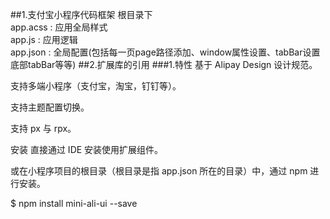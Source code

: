 ##1.支付宝小程序代码框架
根目录下  
app.acss : 应用全局样式  
app.js : 应用逻辑  
app.json : 全局配置(包括每一页page路径添加、window属性设置、tabBar设置底部tabBar等等)
##2.扩展库的引用
###1.特性
基于 Alipay Design 设计规范。

支持多端小程序（支付宝，淘宝，钉钉等）。

支持主题配置切换。

支持 px 与 rpx。

安装
直接通过 IDE 安装使用扩展组件。

或在小程序项目的根目录（根目录是指 app.json 所在的目录）中，通过 npm 进行安装。

$ npm install mini-ali-ui --save